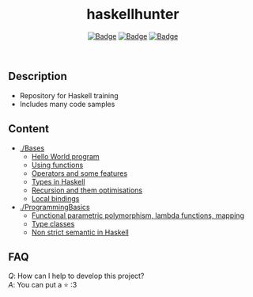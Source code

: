 <br>

<h1 align="center">haskellhunter</h1>
<div align="center">


[![Badge](https://img.shields.io/badge/Uses-Haskell-purple.svg?style=flat-square)]("Haskell")
[![Badge](https://img.shields.io/badge/Open-Source-green.svg?style=flat-square)]("OpenSource")
[![Badge](https://img.shields.io/badge/Made_with-Love-ff69b4.svg?style=flat-square)]("MadeWithLove")

<br>
</div>

## Description
* Repository for Haskell training
* Includes many code samples

## Content
* [./Bases](https://github.com/Ythosa/haskellhunter/blob/master/Bases)
    * [Hello World program](https://github.com/Ythosa/haskellhunter/blob/master/Bases/HelloWorld.hs)
    * [Using functions](https://github.com/Ythosa/haskellhunter/blob/master/Bases/Functions.hs)
    * [Operators and some features](https://github.com/Ythosa/haskellhunter/blob/master/Bases/Operators.hs)
    * [Types in Haskell](https://github.com/Ythosa/haskellhunter/blob/master/Bases/Types.hs)
    * [Recursion and them optimisations](https://github.com/Ythosa/haskellhunter/blob/master/Bases/Recursion.hs)
    * [Local bindings](https://github.com/Ythosa/haskellhunter/blob/master/Bases/LocalBindings.hs)
* [./ProgrammingBasics](https://github.com/Ythosa/haskellhunter/blob/master/ProgrammingBasics)
    * [Functional parametric polymorphism, lambda functions, mapping](https://github.com/Ythosa/haskellhunter/blob/master/ProgrammingBasics/ParametricPolymorphism.hs)
    * [Type classes](https://github.com/Ythosa/haskellhunter/blob/master/ProgrammingBasics/TypeClasses.hs)
    * [Non strict semantic in Haskell](https://github.com/Ythosa/haskellhunter/blob/master/ProgrammingBasics/NonStrictSemantics.hs)

## FAQ
*Q*: How can I help to develop this project?  
*A*: You can put a :star: :3

<br>
